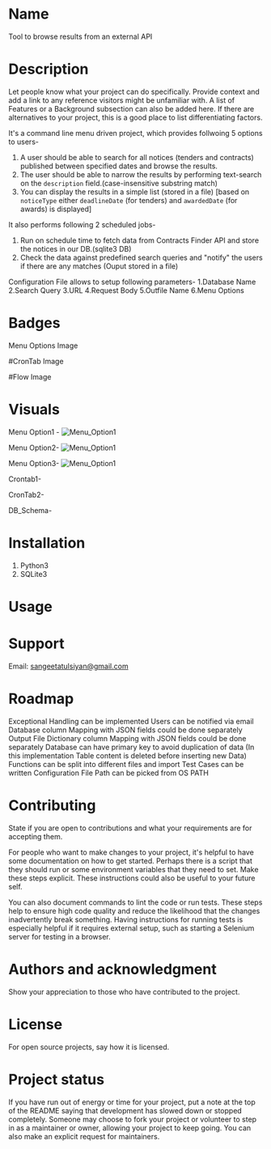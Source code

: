 # Name
Tool to browse results from an external API

# Description
Let people know what your project can do specifically. Provide context and add a link to any reference visitors might be unfamiliar with. A list of Features or a Background subsection can also be added here. If there are alternatives to your project, this is a good place to list differentiating factors.

It's a command line menu driven project, which provides follwoing 5 options to users-
1. A user should be able to search for all notices (tenders and contracts) published between specified dates and browse the results.
2. The user should be able to narrow the results by performing text-search on the `description` field.(case-insensitive substring match)
3. You can display the results in a simple list (stored in a file) [based on `noticeType` either `deadlineDate` (for tenders) and `awardedDate` (for awards) is displayed]

It also performs following 2 scheduled jobs-
1. Run on schedule time to fetch data from Contracts Finder API and store the notices in our DB.(sqlite3 DB)
2. Check the data against predefined search queries and "notify" the users if there are any matches (Ouput stored in a file)

Configuration File allows to setup following parameters-
1.Database Name
2.Search Query
3.URL
4.Request Body
5.Outfile Name
6.Menu Options


# Badges
Menu Options
Image

#CronTab
Image

#Flow
Image


# Visuals
Menu Option1 -
![Menu_Option1](https://github.com/etusang/Repo1/blob/140d974562b1f98020a8969ca255cd4dca48d068/3.Menu_Option1.JPG?raw=true)

Menu Option2-
![Menu_Option1](https://github.com/etusang/Repo1/blob/140d974562b1f98020a8969ca255cd4dca48d068/4.Menu_Option2.JPG?raw=true)

Menu Option3-
![Menu_Option1](https://github.com/etusang/Repo1/blob/140d974562b1f98020a8969ca255cd4dca48d068/5.Menu_Option3.JPG?raw=true)

Crontab1-

CronTab2-

DB_Schema-


# Installation
1. Python3
2. SQLite3


# Usage


# Support
Email: sangeetatulsiyan@gmail.com

# Roadmap
Exceptional Handling can be implemented
Users can be notified via email
Database column Mapping with JSON fields could be done separately
Output File Dictionary column Mapping with JSON fields could be done separately
Database can have primary key to avoid duplication of data (In this implementation Table content is deleted before inserting new Data)
Functions can be split into different files and import
Test Cases can be written
Configuration File Path can be picked from OS PATH

# Contributing
State if you are open to contributions and what your requirements are for accepting them.

For people who want to make changes to your project, it's helpful to have some documentation on how to get started. Perhaps there is a script that they should run or some environment variables that they need to set. Make these steps explicit. These instructions could also be useful to your future self.

You can also document commands to lint the code or run tests. These steps help to ensure high code quality and reduce the likelihood that the changes inadvertently break something. Having instructions for running tests is especially helpful if it requires external setup, such as starting a Selenium server for testing in a browser.

# Authors and acknowledgment
Show your appreciation to those who have contributed to the project.

# License
For open source projects, say how it is licensed.

# Project status
If you have run out of energy or time for your project, put a note at the top of the README saying that development has slowed down or stopped completely. Someone may choose to fork your project or volunteer to step in as a maintainer or owner, allowing your project to keep going. You can also make an explicit request for maintainers.
